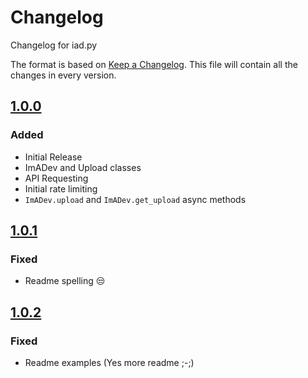 # Changelog
Changelog for iad.py

The format is based on [Keep a Changelog](https://keepachangelog.com/en/1.0.0/).
This file will contain all the changes in every version.

## [1.0.0]
### Added
- Initial Release
- ImADev and Upload classes
- API Requesting
- Initial rate limiting
- `ImADev.upload` and `ImADev.get_upload` async methods

## [1.0.1]
### Fixed
- Readme spelling 😒

## [1.0.2]
### Fixed
- Readme examples (Yes more readme ;-;)

[1.0.0]: https://github.com/Fxcilities/iad.py/releases/tag/1.0.0
[1.0.1]: https://github.com/Fxcilities/iad.py/releases/tag/1.0.1
[1.0.2]: https://github.com/Fxcilities/iad.py/releases/tag/1.0.2